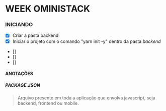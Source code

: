 # WEEK OMINISTACK

### INICIANDO

- [x] Criar a pasta backend
- [x] Iniciar o projeto com o comando "yarn init -y" dentro da pasta _backend_
- []
- []
- []


#### ANOTAÇÕES

##### PACKAGE.JSON 
> Arquivo presente em toda a aplicação que envolva javascript, seja backend, frontend ou mobile.



